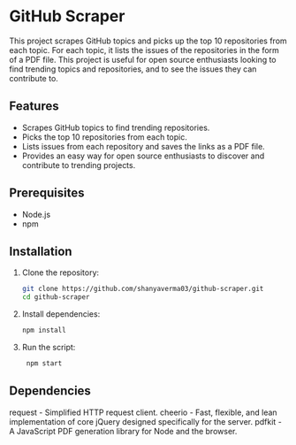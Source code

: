 # GitHub Scraper

This project scrapes GitHub topics and picks up the top 10 repositories from each topic. For each topic, it lists the issues of the repositories in the form of a PDF file. This project is useful for open source enthusiasts looking to find trending topics and repositories, and to see the issues they can contribute to.

## Features

- Scrapes GitHub topics to find trending repositories.
- Picks the top 10 repositories from each topic.
- Lists issues from each repository and saves the links as a PDF file.
- Provides an easy way for open source enthusiasts to discover and contribute to trending projects.

## Prerequisites

- Node.js
- npm

## Installation

1. Clone the repository:

   ```sh
   git clone https://github.com/shanyaverma03/github-scraper.git
   cd github-scraper

   ```

2. Install dependencies:

   ```sh
   npm install

   ```

3. Run the script:
   ```sh
    npm start
   ```

## Dependencies

request - Simplified HTTP request client.
cheerio - Fast, flexible, and lean implementation of core jQuery designed specifically for the server.
pdfkit - A JavaScript PDF generation library for Node and the browser.
